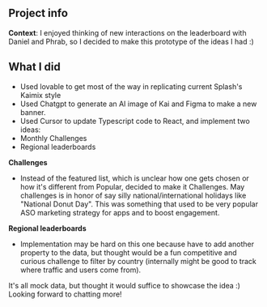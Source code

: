 ## Project info

**Context**: 
I enjoyed thinking of new interactions on the leaderboard with Daniel and Phrab, so I decided to make this prototype of the ideas I had :)

## What I did

- Used lovable to get most of the way in replicating current Splash's Kaimix style
- Used Chatgpt to generate an AI image of Kai and Figma to make a new banner.
- Used Cursor to update Typescript code to React, and implement two ideas:
 - Monthly Challenges
 - Regional leaderboards
 
**Challenges**
- Instead of the featured list, which is unclear how one gets chosen or how it's different from Popular, decided to make it Challenges. May challenges is in honor of say silly national/international holidays like "National Donut Day". This was something that used to be very popular ASO marketing strategy for apps and to boost engagement.

**Regional leaderboards**
- Implementation may be hard on this one because have to add another property to the data, but thought would be a fun competitive and curious challenge to filter by country (internally might be good to track where traffic and users come from).

It's all mock data, but thought it would suffice to showcase the idea :) Looking forward to chatting more!




